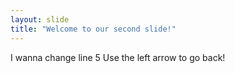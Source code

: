```yaml
---
layout: slide
title: "Welcome to our second slide!"
---
```

I wanna change line 5
Use the left arrow to go back!
